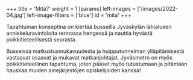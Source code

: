 +++
title = 'Mitä?'
weight = 1
[params]
  left-images = ['/images/2022-04.jpg']
  left-image-filters = ['blue']
  id = 'mita'
+++

Tapahtuman konseptina on kiertää busseilla Jyväskylän lähialueen anniskeluravintoloita rennossa hengessä ja nauttia hyvästä poikkitieteellisestä seurasta.

Busseissa matkustusmukavuudesta ja huipputunnelman ylläpitämisestä vastaavat osaavat ja mukavat  matkanjohtajat. Jyväsmetro on myös poikkitieteellinen tapahtuma, joten pääset myös tutustumaan ja pitämään hauskaa muiden ainejärjestöjen opiskelijoiden kanssa!
